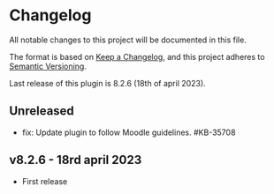 # Changelog

All notable changes to this project will be documented in this file.

The format is based on [Keep a Changelog](https://keepachangelog.com/en/1.0.0/),
and this project adheres to [Semantic Versioning](https://semver.org/spec/v2.0.0.html).

Last release of this plugin is 8.2.6 (18th of april 2023).

## Unreleased

- fix: Update plugin to follow Moodle guidelines. #KB-35708

## v8.2.6 - 18rd april 2023
- First release
